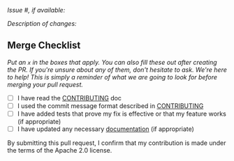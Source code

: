 *Issue #, if available:*

*Description of changes:*

## Merge Checklist

_Put an `x` in the boxes that apply. You can also fill these out after creating the PR. If you're unsure about any of them, don't hesitate to ask. We're here to help! This is simply a reminder of what we are going to look for before merging your pull request._

- [ ] I have read the [CONTRIBUTING](https://github.com/aws/sagemaker-jumpstart-industry-pack/blob/main/CODE_OF_CONDUCT.md) doc
- [ ] I used the commit message format described in [CONTRIBUTING](https://github.com/aws/sagemaker-jumpstart-industry-pack/blob/main/CODE_OF_CONDUCT.md#committing-your-change)
- [ ] I have added tests that prove my fix is effective or that my feature works (if appropriate)
- [ ] I have updated any necessary [documentation](https://github.com/aws/sagemaker-jumpstart-industry-pack/blob/main/README.rst) (if appropriate)

By submitting this pull request, I confirm that my contribution is made under the terms of the Apache 2.0 license.
